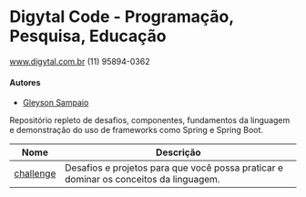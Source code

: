 # Digytal Code - Programação, Pesquisa, Educação
www.digytal.com.br
(11) 95894-0362


#### Autores
- [Gleyson Sampaio](https://github.com/glysns)

Repositório repleto de desafios, componentes, fundamentos da linguagem e demonstração do uso de frameworks como Spring e Spring Boot.

| Nome  | Descrição |
| ------------- | ------------- |
| [challenge](https://github.com/digytal-code/java-code/tree/main/challenge)  | Desafios e projetos para que você possa praticar e dominar os conceitos da linguagem.

